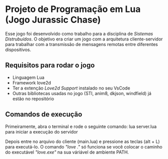 <h1> Projeto de Programação em Lua (Jogo Jurassic Chase)</h1>
<p> Esse jogo foi desenvolvido como trabalho para a disciplina de <i>Sistemas Distrubuídos</i>. O objetivo era criar um jogo com a arquitetura cliente-servidor para trabalhar com a transmissão de mensagens remotas entre diferentes dispositivos.</p>

<h2>Requisitos para rodar o jogo</h2>
<ul>
  <li> Linguagem Lua
  <li> Framework love2d
  <li> Ter a extenção <i>Love2d Support</i> instalado no seu VsCode
  <li> Outras bibliotecas usadas no jogo (STI, anim8, dkjson, windfield) já estão no repositório
</ul>

<h2>Comandos de execução</h2>
<p>Primeiramente, abra o terminal e rode o seguinte comando: lua server.lua para iniciar a execução do servidor</p>
<p>Depois entre no arquivo do cliente (main.lua) e pressione as teclas (alt + L) para executá-lo. O comando <i>"love ."</i> só funciona se você colocar o caminho do executável <i>"love.exe"</i> na sua váriável de ambiente PATH.</p>
